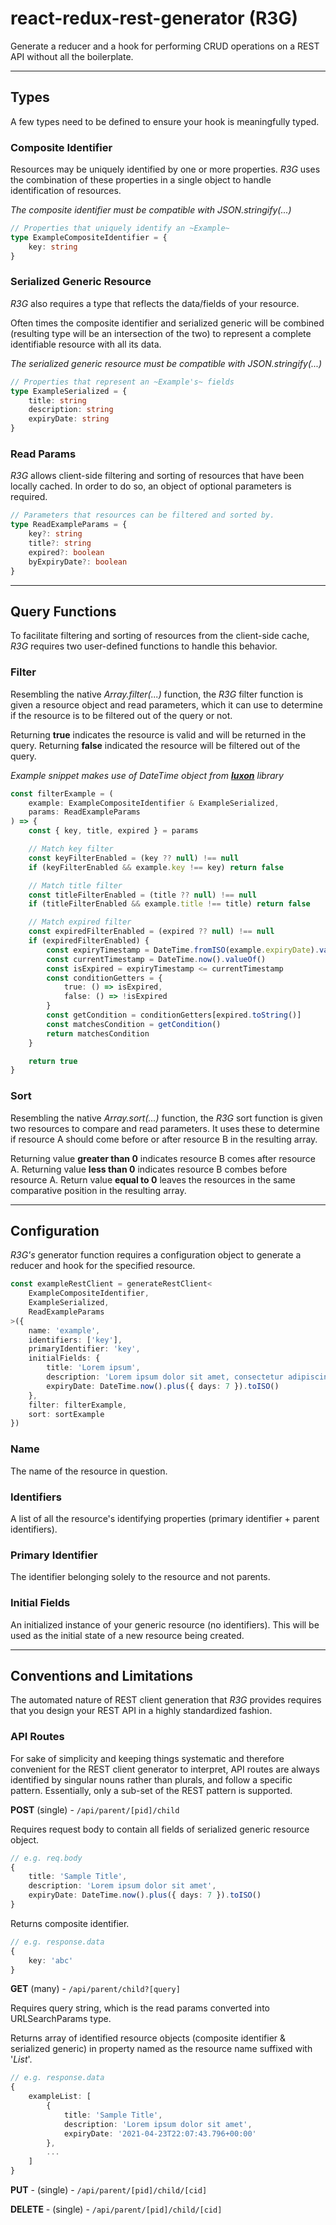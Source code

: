 # react-redux-rest-generator (R3G)

Generate a reducer and a hook for performing CRUD operations on a REST API without all the boilerplate. 

---

## Types

A few types need to be defined to ensure your hook is meaningfully typed.

### Composite Identifier

Resources may be uniquely identified by one or more properties. *R3G* uses the combination of these properties in a single object to handle identification of resources.

*The composite identifier must be compatible with *JSON.stringify(...)**

```typescript
// Properties that uniquely identify an ~Example~
type ExampleCompositeIdentifier = {
    key: string
}
```

### Serialized Generic Resource

*R3G* also requires a type that reflects the data/fields of your resource.

Often times the composite identifier and serialized generic will be combined (resulting type will be an intersection of the two) to represent a complete identifiable resource with all its data.

*The serialized generic resource must be compatible with *JSON.stringify(...)**

```typescript
// Properties that represent an ~Example's~ fields
type ExampleSerialized = {
    title: string
    description: string
    expiryDate: string
}
```

### Read Params

*R3G* allows client-side filtering and sorting of resources that have been locally cached. In order to do so, an object of optional parameters is required.

```typescript
// Parameters that resources can be filtered and sorted by.
type ReadExampleParams = {
    key?: string
    title?: string
    expired?: boolean
    byExpiryDate?: boolean
}
```

---

## Query Functions

To facilitate filtering and sorting of resources from the client-side cache, *R3G* requires two user-defined functions to handle this behavior. 

### Filter

Resembling the native *Array.filter(...)* function, the *R3G* filter function is given a resource object and read parameters, which it can use to determine if the resource is to be filtered out of the query or not. 

Returning **true** indicates the resource is valid and will be returned in the query. Returning **false** indicated the resource will be filtered out of the query.

*Example snippet makes use of DateTime object from [**luxon**](https://www.npmjs.com/package/luxon) library*

```typescript
const filterExample = (
    example: ExampleCompositeIdentifier & ExampleSerialized,
    params: ReadExampleParams
) => {
    const { key, title, expired } = params

    // Match key filter
    const keyFilterEnabled = (key ?? null) !== null
    if (keyFilterEnabled && example.key !== key) return false

    // Match title filter
    const titleFilterEnabled = (title ?? null) !== null
    if (titleFilterEnabled && example.title !== title) return false

    // Match expired filter
    const expiredFilterEnabled = (expired ?? null) !== null
    if (expiredFilterEnabled) {
        const expiryTimestamp = DateTime.fromISO(example.expiryDate).valueOf()
        const currentTimestamp = DateTime.now().valueOf()
        const isExpired = expiryTimestamp <= currentTimestamp
        const conditionGetters = {
            true: () => isExpired,
            false: () => !isExpired
        }
        const getCondition = conditionGetters[expired.toString()]
        const matchesCondition = getCondition()
        return matchesCondition
    }

    return true
}
```

### Sort

Resembling the native *Array.sort(...)* function, the *R3G* sort function is given two resources to compare and read parameters. It uses these to determine if resource A should come before or after resource B in the resulting array.

Returning value **greater than 0** indicates resource B comes after resource A. Returning value **less than 0** indicates resource B combes before resource A. Return value **equal to 0** leaves the resources in the same comparative position in the resulting array.

---

## Configuration

*R3G's* generator function requires a configuration object to generate a reducer and hook for the specified resource. 

```typescript
const exampleRestClient = generateRestClient<
    ExampleCompositeIdentifier,
    ExampleSerialized,
    ReadExampleParams
>({
    name: 'example',
    identifiers: ['key'],
    primaryIdentifier: 'key',
    initialFields: {
        title: 'Lorem ipsum',
        description: 'Lorem ipsum dolor sit amet, consectetur adipiscing',
        expiryDate: DateTime.now().plus({ days: 7 }).toISO()
    },
    filter: filterExample,
    sort: sortExample
})
```

### Name

The name of the resource in question.

### Identifiers

A list of all the resource's identifying properties (primary identifier + parent identifiers).

### Primary Identifier

The identifier belonging solely to the resource and not parents.

### Initial Fields

An initialized instance of your generic resource (no identifiers). This will be used as the initial state of a new resource being created.

---

## Conventions and Limitations

The automated nature of REST client generation that *R3G* provides requires that you design your REST API in a highly standardized fashion. 

### API Routes

For sake of simplicity and keeping things systematic and therefore convenient for the REST client generator to interpret, API routes are always identified by singular nouns rather than plurals, and follow a specific pattern. Essentially, only a sub-set of the REST pattern is supported.

**POST** (single) - `/api/parent/[pid]/child`

Requires request body to contain all fields of serialized generic resource object.

```typescript
// e.g. req.body
{
    title: 'Sample Title',
    description: 'Lorem ipsum dolor sit amet',
    expiryDate: DateTime.now().plus({ days: 7 }).toISO()
}
```

Returns composite identifier.
```typescript
// e.g. response.data
{
    key: 'abc'
}
```

**GET** (many) - `/api/parent/child?[query]`

Requires query string, which is the read params converted into URLSearchParams type.

Returns array of identified resource objects (composite identifier & serialized generic) in property named as the resource name suffixed with '*List*'.

```typescript
// e.g. response.data
{
    exampleList: [
        {
            title: 'Sample Title',
            description: 'Lorem ipsum dolor sit amet',
            expiryDate: '2021-04-23T22:07:43.796+00:00'
        },
        ...
    ]
}
```

**PUT** - (single) - `/api/parent/[pid]/child/[cid]`



**DELETE** - (single) - `/api/parent/[pid]/child/[cid]`
